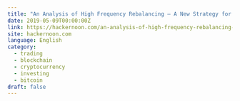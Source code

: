 ```yaml
---
title: "An Analysis of High Frequency Rebalancing — A New Strategy for Crypto Portfolio Management"
date: 2019-05-09T00:00:00Z
link: https://hackernoon.com/an-analysis-of-high-frequency-rebalancing-a-new-strategy-for-crypto-portfolio-management-da95fe7d4fd4?source=rss----3a8144eabfe3---4&utm_medium=RSS&utm_source=news.12bit.vn
site: hackernoon.com
language: English
category:
  - trading
  - blockchain
  - cryptocurrency
  - investing
  - bitcoin
draft: false
---
```

